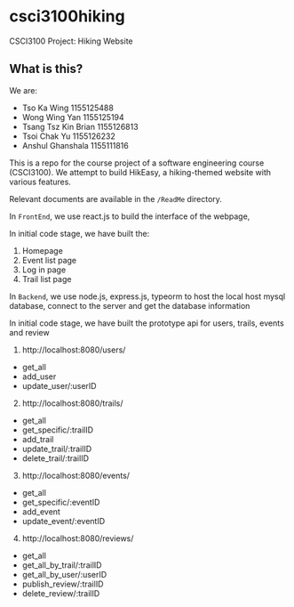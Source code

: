 # csci3100hiking
CSCI3100 Project: Hiking Website

## What is this?
We are:

- Tso Ka Wing 1155125488
- Wong Wing Yan 1155125194
- Tsang Tsz Kin Brian 1155126813
- Tsoi Chak Yu 1155126232
- Anshul Ghanshala 1155111816

This is a repo for the course project of a software engineering course (CSCI3100). We attempt to build HikEasy, a hiking-themed website with various features.

Relevant documents are available in the `/ReadMe` directory.

In `FrontEnd`, we use react.js to build the interface of the webpage,

In initial code stage, we have built the:

1. Homepage
3. Event list page
4. Log in page
5. Trail list page

In `Backend`, we use node.js, express.js, typeorm to host the local host mysql database, connect to the server and get the database information 

In initial code stage, we have built the prototype api for users, trails, events and review

1. http://localhost:8080/users/
  - get_all
  - add_user
  - update_user/:userID
  
2. http://localhost:8080/trails/
  - get_all
  - get_specific/:trailID
  - add_trail
  - update_trail/:trailID
  - delete_trail/:trailID
  
3. http://localhost:8080/events/
  - get_all
  - get_specific/:eventID
  - add_event
  - update_event/:eventID
  
4. http://localhost:8080/reviews/
  - get_all
  - get_all_by_trail/:trailID
  - get_all_by_user/:userID
  - publish_review/:trailID
  - delete_review/:trailID
  
